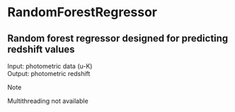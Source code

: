 # RandomForestRegressor

## Random forest regressor designed for predicting redshift values <br>

Input: photometric data (u-K) <br>
Output: photometric redshift

> [!NOTE]
> Multithreading not available
